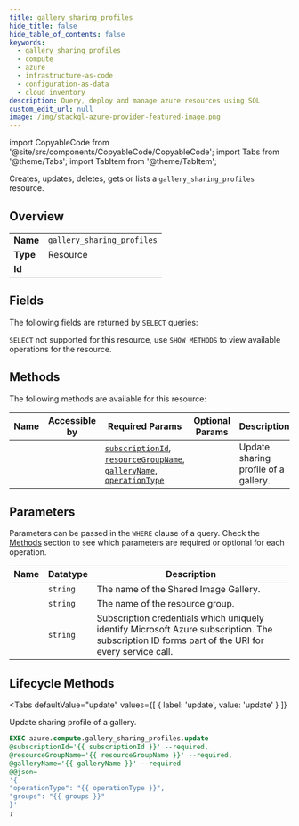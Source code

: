 ```yaml
--- 
title: gallery_sharing_profiles
hide_title: false
hide_table_of_contents: false
keywords:
  - gallery_sharing_profiles
  - compute
  - azure
  - infrastructure-as-code
  - configuration-as-data
  - cloud inventory
description: Query, deploy and manage azure resources using SQL
custom_edit_url: null
image: /img/stackql-azure-provider-featured-image.png
---
```


import CopyableCode from '@site/src/components/CopyableCode/CopyableCode';
import Tabs from '@theme/Tabs';
import TabItem from '@theme/TabItem';

Creates, updates, deletes, gets or lists a <code>gallery_sharing_profiles</code> resource.

## Overview
<table><tbody>
<tr><td><b>Name</b></td><td><code>gallery_sharing_profiles</code></td></tr>
<tr><td><b>Type</b></td><td>Resource</td></tr>
<tr><td><b>Id</b></td><td><CopyableCode code="azure.compute.gallery_sharing_profiles" /></td></tr>
</tbody></table>

## Fields

The following fields are returned by `SELECT` queries:

`SELECT` not supported for this resource, use `SHOW METHODS` to view available operations for the resource.


## Methods

The following methods are available for this resource:

<table>
<thead>
    <tr>
    <th>Name</th>
    <th>Accessible by</th>
    <th>Required Params</th>
    <th>Optional Params</th>
    <th>Description</th>
    </tr>
</thead>
<tbody>
<tr>
    <td><a href="#update"><CopyableCode code="update" /></a></td>
    <td><CopyableCode code="exec" /></td>
    <td><a href="#parameter-subscriptionId"><code>subscriptionId</code></a>, <a href="#parameter-resourceGroupName"><code>resourceGroupName</code></a>, <a href="#parameter-galleryName"><code>galleryName</code></a>, <a href="#parameter-operationType"><code>operationType</code></a></td>
    <td></td>
    <td>Update sharing profile of a gallery.</td>
</tr>
</tbody>
</table>

## Parameters

Parameters can be passed in the `WHERE` clause of a query. Check the [Methods](#methods) section to see which parameters are required or optional for each operation.

<table>
<thead>
    <tr>
    <th>Name</th>
    <th>Datatype</th>
    <th>Description</th>
    </tr>
</thead>
<tbody>
<tr id="parameter-galleryName">
    <td><CopyableCode code="galleryName" /></td>
    <td><code>string</code></td>
    <td>The name of the Shared Image Gallery.</td>
</tr>
<tr id="parameter-resourceGroupName">
    <td><CopyableCode code="resourceGroupName" /></td>
    <td><code>string</code></td>
    <td>The name of the resource group.</td>
</tr>
<tr id="parameter-subscriptionId">
    <td><CopyableCode code="subscriptionId" /></td>
    <td><code>string</code></td>
    <td>Subscription credentials which uniquely identify Microsoft Azure subscription. The subscription ID forms part of the URI for every service call.</td>
</tr>
</tbody>
</table>

## Lifecycle Methods

<Tabs
    defaultValue="update"
    values={[
        { label: 'update', value: 'update' }
    ]}
>
<TabItem value="update">

Update sharing profile of a gallery.

```sql
EXEC azure.compute.gallery_sharing_profiles.update 
@subscriptionId='{{ subscriptionId }}' --required, 
@resourceGroupName='{{ resourceGroupName }}' --required, 
@galleryName='{{ galleryName }}' --required 
@@json=
'{
"operationType": "{{ operationType }}", 
"groups": "{{ groups }}"
}'
;
```
</TabItem>
</Tabs>
